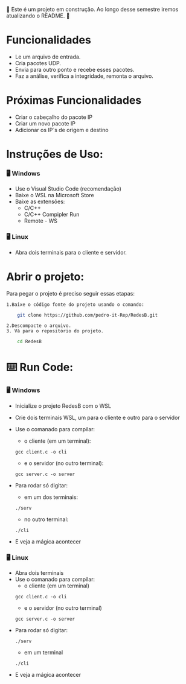 :construction: Este é um projeto em construção. Ao longo desse semestre iremos atualizando o README. :construction:

# Funcionalidades

- Le um arquivo de entrada.
- Cria pacotes UDP.
- Envia para outro ponto e recebe esses pacotes.
- Faz a análise, verifica a integridade, remonta o arquivo.

# Próximas Funcionalidades

- Criar o cabeçalho do pacote IP
- Criar um novo pacote IP
- Adicionar os IP`s de origem e destino

# Instruções de Uso:

### :desktop_computer: Windows

- Use o Visual Studio Code (recomendação)
- Baixe o WSL na Microsoft Store
- Baixe as extensões:
    * C/C++
    * C/C++ Compipler Run
    * Remote - WS

### :desktop_computer: Linux

- Abra dois terminais para o cliente e servidor.

# Abrir o projeto:

Para pegar o projeto é preciso seguir essas etapas:

    1.Baixe o código fonte do projeto usando o comando:

```bash
    git clone https://github.com/pedro-it-Rep/RedesB.git
```
    2.Descompacte o arquivo.
    3. Vá para o repositório do projeto.

```bash
    cd RedesB
```


# :keyboard: Run Code:

### :desktop_computer: Windows

- Inicialize o projeto RedesB com o WSL
- Crie dois terminais WSL, um para o cliente e outro para o servidor
- Use o comanado para compilar:
    * o cliente (em um terminal):

    ```
    gcc client.c -o cli
    ```

    * e o servidor (no outro terminal):
    ```
    gcc server.c -o server
    ```

- Para rodar só digitar:
    * em um dos terminais:
    ```
    ./serv
    ```

    * no outro terminal:
    ```
    ./cli
    ```
- E veja  a mágica acontecer

### :desktop_computer: Linux

- Abra dois terminais
- Use o comanado para compilar:
    * o cliente (em um terminal)
    ```
    gcc client.c -o cli
    ```
    * e o servidor (no outro terminal)
    ```
    gcc server.c -o server
    ```
- Para rodar só digitar:
    ```
    ./serv
    ```
    * em um terminal
    ```
    ./cli
    ```
- E veja  a mágica acontecer

